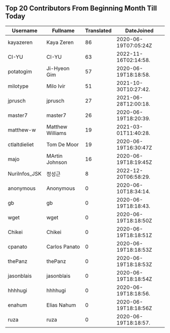 ## Top 20 Contributors From Beginning Month Till Today ##
|Username|Fullname|Translated|DateJoined|
|--------|--------|----------|----------|
|kayazeren|Kaya Zeren|86|2020-06-19T07:05:24Z|
|CI-YU|CI-YU|63|2022-11-16T02:14:58.|
|potatogim|Ji-Hyeon Gim|57|2020-06-19T18:18:58.|
|milotype|Milo Ivir|51|2021-10-30T10:27:42.|
|jprusch|jprusch|27|2021-06-28T12:00:18.|
|master7|master7|26|2020-06-19T18:20:39.|
|matthew-w|Matthew Williams|19|2021-03-01T11:40:28.|
|ctlaltdieliet|Tom De Moor|19|2020-06-19T16:30:47Z|
|majo|MArtin Johnson|16|2020-06-19T18:19:45Z|
|NuriInfos_JSK|정성근|8|2022-12-20T06:58:29.|
|anonymous|Anonymous|0|2020-06-10T18:34:14.|
|gb|gb|0|2020-06-19T18:18:43.|
|wget|wget|0|2020-06-19T18:18:50Z|
|Chikei|Chikei|0|2020-06-19T18:18:51Z|
|cpanato|Carlos Panato|0|2020-06-19T18:18:53Z|
|thePanz|thePanz|0|2020-06-19T18:18:53Z|
|jasonblais|jasonblais|0|2020-06-19T18:18:54Z|
|hhhhugi|hhhhugi|0|2020-06-19T18:18:56.|
|enahum|Elias  Nahum|0|2020-06-19T18:18:56Z|
|ruza|ruza|0|2020-06-19T18:18:57.|
